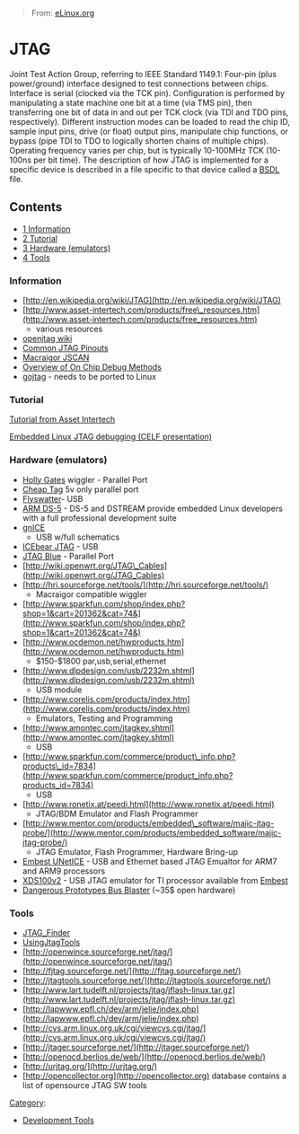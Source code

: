 > From: [eLinux.org](http://eLinux.org/JTAG "http://eLinux.org/JTAG")


# JTAG



Joint Test Action Group, referring to IEEE Standard 1149.1: Four-pin
(plus power/ground) interface designed to test connections between
chips. Interface is serial (clocked via the TCK pin). Configuration is
performed by manipulating a state machine one bit at a time (via TMS
pin), then transferring one bit of data in and out per TCK clock (via
TDI and TDO pins, respectively). Different instruction modes can be
loaded to read the chip ID, sample input pins, drive (or float) output
pins, manipulate chip functions, or bypass (pipe TDI to TDO to logically
shorten chains of multiple chips). Operating frequency varies per chip,
but is typically 10-100MHz TCK (10-100ns per bit time). The description
of how JTAG is implemented for a specific device is described in a file
specific to that device called a [BSDL](http://eLinux.org/BSDL "BSDL") file.

## Contents

-   [1 Information](#information)
-   [2 Tutorial](#tutorial)
-   [3 Hardware (emulators)](#hardware-emulators)
-   [4 Tools](#tools)

### Information

-   [http://en.wikipedia.org/wiki/JTAG](http://en.wikipedia.org/wiki/JTAG)
-   [http://www.asset-intertech.com/products/free\_resources.htm](http://www.asset-intertech.com/products/free_resources.htm)
    - various resources
-   [openjtag wiki](http://www.openjtag.net)
-   [Common JTAG
    Pinouts](http://eLinux.org/images/e/ea/JTAGpinouts.pdf "JTAGpinouts.pdf")
-   [Macraigor JSCAN](http://www.macraigor.com/jscan.htm)
-   [Overview of On Chip Debug
    Methods](http://www.eetimes.com/design/embedded-internet-design/4019860/JTAG-101--Part-1-Overview-and-On-Chip-Debug-Methods)
-   [gojtag](http://www.gojtag.com/) - needs to be ported to Linux

### Tutorial

[Tutorial from Asset
Intertech](http://eLinux.org/images/0/0e/Boundryscan_tutorial.pdf "Boundryscan tutorial.pdf")

[Embedded Linux JTAG debugging (CELF
presentation)](http://tree.celinuxforum.org/CelfPubWiki/ELC2009Presentations?action=AttachFile&do=get&target=DebuggingWithJtagCelf2009.pdf)

### Hardware (emulators)

-   [Holly Gates](http://eLinux.org/Holly_Gates "Holly Gates") wiggler - Parallel Port
-   [Cheap Tag](http://eLinux.org/Cheap_Tag "Cheap Tag") 5v only parallel port
-   [Flyswatter](../../.././dev_portals/Hardware_Hacking/Flyswatter/Flyswatter.md "Flyswatter")- USB
-   [ARM DS-5](http://www.arm.com/ds5) - DS-5 and DSTREAM provide
    embedded Linux developers with a full professional development suite
-   [gnICE](http://docs.blackfin.uclinux.org/doku.php?id=hw:jtag:gnice)
    - USB w/full schematics
-   [ICEbear JTAG](http://www.section5.ch/icebear) - USB
-   [JTAG
    Blue](http://www.renaelectronics.com/2007Fall/product_x_cable.htm) -
    Parallel Port
-   [http://wiki.openwrt.org/JTAG\_Cables](http://wiki.openwrt.org/JTAG_Cables)
-   [http://hri.sourceforge.net/tools/](http://hri.sourceforge.net/tools/)
    - Macraigor compatible wiggler
-   [http://www.sparkfun.com/shop/index.php?shop=1&cart=201362&cat=74&](http://www.sparkfun.com/shop/index.php?shop=1&cart=201362&cat=74&)
-   [http://www.ocdemon.net/hwproducts.htm](http://www.ocdemon.net/hwproducts.htm)
    - \$150-\$1800 par,usb,serial,ethernet
-   [http://www.dlpdesign.com/usb/2232m.shtml](http://www.dlpdesign.com/usb/2232m.shtml)
    - USB module
-   [http://www.corelis.com/products/index.htm](http://www.corelis.com/products/index.htm)
    - Emulators, Testing and Programming
-   [http://www.amontec.com/jtagkey.shtml](http://www.amontec.com/jtagkey.shtml)
    - USB
-   [http://www.sparkfun.com/commerce/product\_info.php?products\_id=7834](http://www.sparkfun.com/commerce/product_info.php?products_id=7834)
    - USB
-   [http://www.ronetix.at/peedi.html](http://www.ronetix.at/peedi.html)
    - JTAG/BDM Emulator and Flash Programmer
-   [http://www.mentor.com/products/embedded\_software/majic-jtag-probe/](http://www.mentor.com/products/embedded_software/majic-jtag-probe/)
    - JTAG Emulator, Flash Programmer, Hardware Bring-up
-   [Embest UNetICE](http://www.armkits.com/Product/unetice.asp) - USB
    and Ethernet based JTAG Emualtor for ARM7 and ARM9 processors
-   [XDS100v2](http://www.armkits.com/Product/xds100.asp) - USB JTAG
    emulator for TI processor available from
    [Embest](http://www.armkits.com)
-   [Dangerous Prototypes Bus
    Blaster](http://dangerousprototypes.com/docs/Bus_Blaster) (\~35\$
    open hardware)

### Tools

-   [JTAG\_Finder](http://eLinux.org/JTAG_Finder "JTAG Finder")
-   [UsingJtagTools](http://eLinux.org/UsingJtagTools "UsingJtagTools")
-   [http://openwince.sourceforge.net/jtag/](http://openwince.sourceforge.net/jtag/)
-   [http://fjtag.sourceforge.net/](http://fjtag.sourceforge.net/)
-   [http://jtagtools.sourceforge.net/](http://jtagtools.sourceforge.net/)
-   [http://www.lart.tudelft.nl/projects/jtag/jflash-linux.tar.gz](http://www.lart.tudelft.nl/projects/jtag/jflash-linux.tar.gz)
-   [http://lapwww.epfl.ch/dev/arm/jelie/index.php](http://lapwww.epfl.ch/dev/arm/jelie/index.php)
-   [http://cvs.arm.linux.org.uk/cgi/viewcvs.cgi/jtag/](http://cvs.arm.linux.org.uk/cgi/viewcvs.cgi/jtag/)
-   [http://jtager.sourceforge.net/](http://jtager.sourceforge.net/)
-   [http://openocd.berlios.de/web/](http://openocd.berlios.de/web/)
-   [http://urjtag.org/](http://urjtag.org/)
-   [http://opencollector.org](http://opencollector.org) database
    contains a list of opensource JTAG SW tools


[Category](http://eLinux.org/Special:Categories "Special:Categories"):

-   [Development
    Tools](http://eLinux.org/Category:Development_Tools "Category:Development Tools")

